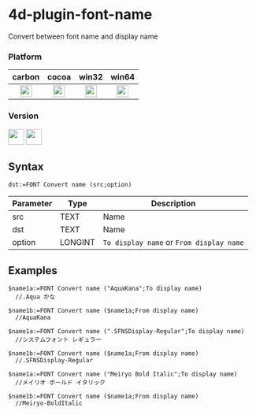 # 4d-plugin-font-name
Convert between font name and display name

### Platform

| carbon | cocoa | win32 | win64 |
|:------:|:-----:|:---------:|:---------:|
|<img src="https://cloud.githubusercontent.com/assets/1725068/22371562/1b091f0a-e4db-11e6-8458-8653954a7cce.png" width="24" height="24" />|<img src="https://cloud.githubusercontent.com/assets/1725068/22371562/1b091f0a-e4db-11e6-8458-8653954a7cce.png" width="24" height="24" />|<img src="https://cloud.githubusercontent.com/assets/1725068/22371562/1b091f0a-e4db-11e6-8458-8653954a7cce.png" width="24" height="24" />|<img src="https://cloud.githubusercontent.com/assets/1725068/22371562/1b091f0a-e4db-11e6-8458-8653954a7cce.png" width="24" height="24" />|

### Version

<img src="https://cloud.githubusercontent.com/assets/1725068/18940649/21945000-8645-11e6-86ed-4a0f800e5a73.png" width="32" height="32" /> <img src="https://cloud.githubusercontent.com/assets/1725068/18940648/2192ddba-8645-11e6-864d-6d5692d55717.png" width="32" height="32" />

## Syntax

```
dst:=FONT Convert name (src;option)
```

Parameter|Type|Description
------------|------------|----
src|TEXT|Name
dst|TEXT|Name
option|LONGINT|``To display name`` or ``From display name``

## Examples

```
$name1a:=FONT Convert name ("AquaKana";To display name)
  //.Aqua かな

$name1b:=FONT Convert name ($name1a;From display name)
  //AquaKana

$name1a:=FONT Convert name (".SFNSDisplay-Regular";To display name)
  //システムフォント レギュラー

$name1b:=FONT Convert name ($name1a;From display name)
  //.SFNSDisplay-Regular

$name1a:=FONT Convert name ("Meiryo Bold Italic";To display name)
  //メイリオ ボールド イタリック

$name1b:=FONT Convert name ($name1a;From display name)
  //Meiryo-BoldItalic
```
